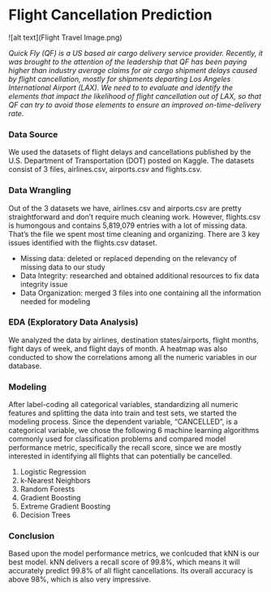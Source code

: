 # Flight Cancellation Prediction 

![alt text](Flight Travel Image.png)

*Quick Fly (QF) is a US based air cargo delivery service provider.  Recently, it was brought to the attention of the leadership that QF has been paying higher than industry average claims for air cargo shipment delays caused by flight cancellation, mostly for shipments departing Los Angeles International Airport (LAX).  We need to to evaluate and identify the elements that impact the likelihood of flight cancellation out of LAX, so that QF can try to avoid those elements to ensure an improved on-time-delivery rate.*

### Data Source
We used the datasets of flight delays and cancellations published by the U.S. Department of Transportation (DOT) posted on Kaggle. The datasets consist of 3 files, airlines.csv, airports.csv and flights.csv.


### Data Wrangling
Out of the 3 datasets we have, airlines.csv and airports.csv are pretty straightforward and don’t require much cleaning work.  However, flights.csv is humongous and contains 5,819,079 entries with a lot of missing data.  That’s the file we spent most time cleaning and organizing.  There are 3 key issues identified with the flights.csv dataset.
- Missing data: deleted or replaced depending on the relevancy of missing data to our study
- Data Integrity: researched and obtained additional resources to fix data integrity issue
- Data Organization: merged 3 files into one containing all the information needed for modeling

### EDA (Exploratory Data Analysis)
We analyzed the data by airlines, destination states/airports, flight months, fight days of week, and flight days of month.  A heatmap was also conducted to show the correlations among all the numeric variables in our database.

### Modeling
After label-coding all categorical variables, standardizing all numeric features and splitting the data into train and test sets, we started the modeling process.  Since the dependent variable, “CANCELLED”, is a categorical variable, we chose the following 6 machine learning algorithms commonly used for classification problems and compared model performance metric, specifically the recall score, since we are mostly interested in identifying all flights that can potentially be cancelled.  
1. Logistic Regression
2. k-Nearest Neighbors
3. Random Forests
4. Gradient Boosting
5. Extreme Gradient Boosting
6. Decision Trees

### Conclusion 
Based upon the model performance metrics, we conlcuded that kNN is our best model. kNN delivers a recall score of 99.8%, which means it will accurately predict 99.8% of all flight cancellations.  Its overall accuracy is above 98%, which is also very impressive.
